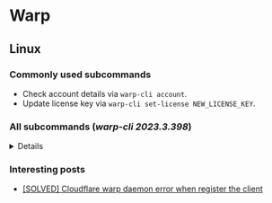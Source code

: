 # Warp

## Linux

### Commonly used subcommands

- Check account details via `warp-cli account`.
- Update license key via `warp-cli set-license NEW_LICENSE_KEY`.

### All subcommands (*warp-cli 2023.3.398*)

<details>

| Subcommand                    | Meaning                                                                                                                         |
| ----------------------------- | ------------------------------------------------------------------------------------------------------------------------------- |
| `register`                    | Register with the WARP API, replacing any existing registration (Must be run before first connection!)                          |
| `teams-enroll`                | Enroll with Cloudflare for Teams                                                                                                |
| `delete`                      | Delete current registration                                                                                                     |
| `rotate-keys`                 | Generate a new key-pair, keeping the current registration                                                                       |
| `status`                      | Ask the daemon to send the current status                                                                                       |
| `warp-stats`                  | Retrieve the stats for the current WARP connection                                                                              |
| `warp-dns-stats`              | Retrieve the DNS stats for the current WARP connection                                                                          |
| `settings`                    | Retrieve the current application settings                                                                                       |
| `connect`                     | Connect to WARP whenever possible [aliases: enable-always-on]                                                                   |
| `disconnect`                  | Disconnect from WARP [aliases: disable-always-on]                                                                               |
| `disable-wifi`                | Automatically disable WARP on Wi-Fi networks (disabled for Zero Trust customers)                                                |
| `enable-wifi`                 | Allow WARP on Wi-Fi networks (disabled for Zero Trust customers)                                                                |
| `disable-ethernet`            | Automatically disable WARP on ethernet networks (disabled for Zero Trust customers)                                             |
| `enable-ethernet`             | Allow WARP on ethernet networks (disabled for Zero Trust customers)                                                             |
| `add-trusted-ssid`            | Add a trusted Wi-Fi network for which WARP will be automatically disconnected                                                   |
| `remove-trusted-ssid`         | Remove a trusted Wi-Fi network                                                                                                  |
| `exclude-private-ips`         | Exclude private IP ranges from tunnel                                                                                           |
| `enable-dns-log`              | Enable DNS logging (Use with the -l option)                                                                                     |
| `disable-dns-log`             | Disable DNS logging                                                                                                             |
| `account`                     | Display the account associated with the current registration                                                                    |
| `devices`                     | Display the list of devices associated with the current registration                                                            |
| `network`                     | Display the current network information                                                                                         |
| `get-virtual-networks`        | List the available virtual networks                                                                                             |
| `set-virtual-network`         | Set the currently connected virtual network via the id from get-virtual-networks                                                |
| `set-mode`                    | Set the mode                                                                                                                    |
| `set-families-mode`           | Set the families mode                                                                                                           |
| `set-license`                 | Attach the current registration to a different account using a license key                                                      |
| `set-gateway`                 | Force the app to use the specified Gateway ID for DNS queries                                                                   |
| `clear-gateway`               | Clear the Gateway ID                                                                                                            |
| `set-custom-endpoint`         | Force the client to connect to the specified IP:PORT endpoint (Zero Trust customers must run this command as a privileged user) |
| `clear-custom-endpoint`       | Remove the custom endpoint setting                                                                                              |
| `add-excluded-route`          | Add an excluded IP                                                                                                              |
| `remove-excluded-route`       | Remove an excluded IP                                                                                                           |
| `get-excluded-routes`         | Get the list of excluded routes                                                                                                 |
| `get-included-routes`         | Get the list of included routes                                                                                                 |
| `get-excluded-hosts`          | Get the list of excluded hosts                                                                                                  |
| `get-included-hosts`          | Get the list of included hosts                                                                                                  |
| `add-excluded-host`           | Add an excluded host                                                                                                            |
| `remove-excluded-host`        | Remove an excluded host                                                                                                         |
| `add-fallback-domain`         | Add a domain that should be resolved with the fallback resolver instead of WARP's                                               |
| `remove-fallback-domain`      | Stop a domain from being resolved with the fallback resolver                                                                    |
| `get-fallback-domains`        | Get the list of domains that go to the fallback resolver                                                                        |
| `restore-fallback-domains`    | Restore the list of fallback resolver domains to its default value                                                              |
| `get-device-posture`          | Get the current device posture                                                                                                  |
| `override`                    | Temporarily override MDM policies that require the client to stay enabled                                                       |
| `set-proxy-port`              | Set the listening port for WARP proxy (127.0.0.1:{port})                                                                        |
| `is-mode-switch-allowed`      | Outputs true if Teams users should be able to change connection mode, or false if not                                           |
| `reset-settings`              | Restore settings to default                                                                                                     |
| `get-organization`            | Get the name of the Teams organization currently in settings                                                                    |
| `access-reauth`               | Force refresh authentication with Cloudflare Access                                                                             |
| `get-support-url`             | Get the support url for the current Teams organization                                                                          |
| `get-pause-end`               | Retrieve the pause end time                                                                                                     |
| `get-override-end`            | Retrieve the admin override end time                                                                                            |
| `disable-connectivity-checks` | Disable the runtime connectivity checks                                                                                         |
| `enable-connectivity-checks`  | Enable the runtime connectivity checks                                                                                          |
| `dump-excluded-routes`        | Get split tunnel routing dump. For include-only mode, this shows routes NOT included                                            |
| `get-alternate-network`       | Get the name of the currently detected alternate network, if any                                                                |
| `get-dex-data`                | Get the most recently uploaded DEX data. Returns the most recent test for each dex metric                                       |
| `help`                        | Print this message or the help of the given subcommand(s)                                                                       |

</details>

### Interesting posts

- [\[SOLVED\] Cloudflare warp daemon error when register the client](https://community.cloudflare.com/t/solved-cloudflare-warp-daemon-error-when-register-the-client/281977)

